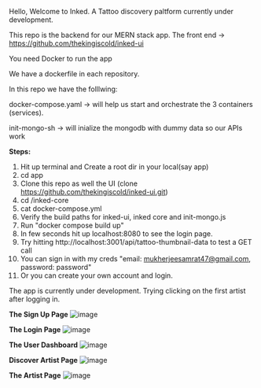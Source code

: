 Hello, Welcome to Inked. A Tattoo discovery paltform currently under development. 

This repo is the backend for our MERN stack app. 
The front end -> https://github.com/thekingiscold/inked-ui

You need Docker to run the app

We have a dockerfile in each repository. 

In this repo we have the folllwing:

docker-compose.yaml -> will help us start and orchestrate the 3 containers (services). 

init-mongo-sh -> will inialize the mongodb with dummy data so our APIs work

__Steps:__

1. Hit up terminal and Create a root dir in your local(say app)
2. cd app
3. Clone this repo as well the UI (clone https://github.com/thekingiscold/inked-ui.git)
4. cd /inked-core
5. cat docker-compose.yml
6. Verify the build paths for inked-ui, inked core and init-mongo.js
7. Run "docker compose build up"
8. In few seconds hit up localhost:8080 to see the login page.
9. Try hitting http://localhost:3001/api/tattoo-thumbnail-data to test a GET call
10. You can sign in with my creds "email: mukherjeesamrat47@gmail.com, password: password"
11. Or you can create your own account and login.

The app is currently under development. Trying clicking on the first artist after logging in.

__The Sign Up Page__
![image](https://github.com/thekingiscold/inked-core/assets/81083729/26631b1d-8dee-4469-af56-cc5a5992fa27)

__The Login Page__
![image](https://github.com/thekingiscold/inked-core/assets/81083729/0c56c0a7-7aa8-4d67-99fa-1abbe9f5c482)

__The User Dashboard__
![image](https://github.com/thekingiscold/inked-core/assets/81083729/c6377631-1241-4627-8ecb-6c5ed85b4437)

__Discover Artist Page__
![image](https://github.com/thekingiscold/inked-core/assets/81083729/34a9d282-1b89-4db9-b2e7-887a992bcb25)

__The Artist Page__
![image](https://github.com/thekingiscold/inked-core/assets/81083729/e12b6da9-33e5-489c-a68a-fbc878093d67)
